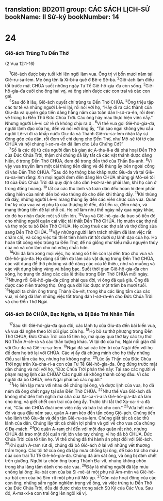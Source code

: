 translation: BD2011
group: CÁC SÁCH LỊCH-SỬ
bookName: II Sử-ký 
bookNumber: 14
-------

<div class="title"><h1>24</h1><h3>Giô-ách Trùng Tu Ðền Thờ</h3><p>(2 Vua 12:1-16)</p></div>
<span class="verse 2su_24_1"> <sup>1</sup>Giô-ách được bảy tuổi khi lên ngôi làm vua. Ông trị vì bốn mươi năm tại Giê-ru-sa-lem. Mẹ ông tên là Xi-bi-a quê ở Bê-e Sê-ba. </span>
<span class="verse 2su_24_2"><sup>2</sup>Giô-ách làm điều tốt trước mặt CHÚA suốt những ngày Tư Tế Giê-hô-gia-đa còn sống. </span>
<span class="verse 2su_24_3"><sup>3</sup>Giê-hô-gia-đa cưới cho ông hai vợ, và ông sinh được các con trai và các con gái.<br/></span>
<span class="verse 2su_24_4"> <sup>4</sup>Sau đó ít lâu, Giô-ách quyết chí trùng tu Ðền Thờ CHÚA. </span>
<span class="verse 2su_24_5"><sup>5</sup>Ông triệu tập các tư tế và những người Lê-vi lại, rồi nói với họ, “Hãy đi ra các thành của Giu-đa và quyên góp tiền dâng hằng năm của toàn dân I-sơ-ra-ên, rồi đem về trùng tu Ðền Thờ Ðức Chúa Trời. Các ông hãy mau thực hiện việc nầy.” Nhưng người Lê-vi cứ rề rà không chịu ra đi. </span>
<span class="verse 2su_24_6"><sup>6</sup>Vì thế vua gọi Giê-hô-gia-đa, người lãnh đạo của họ, đến và nói với ông ấy, “Tại sao ngài không yêu cầu người Lê-vi đi ra khắp nước Giu-đa và Thành Giê-ru-sa-lem nhận lấy sự đóng góp của dân, rồi đem về chi dụng cho Ðền Thờ, như Mô-sê tôi tớ của CHÚA và hội chúng I-sơ-ra-ên đã làm cho Lều Chứng Cớ?”<br/></span>
<span class="verse 2su_24_7"> <sup>7</sup>Số là các đệ tử của người đàn bà gian ác A-tha-li-a đã phá hoại Ðền Thờ của Ðức Chúa Trời, thậm chí chúng đã lấy tất cả các vật thánh được dâng hiến, ở trong Ðền Thờ CHÚA, đem để trong đền thờ của Thần Ba-anh. </span>
<span class="verse 2su_24_8"><sup>8</sup>Vì vậy vua truyền làm một cái thùng tiền dâng và để thùng ấy bên ngoài cổng đi vào Ðền Thờ CHÚA. </span>
<span class="verse 2su_24_9"><sup>9</sup>Sau đó họ thông báo khắp nước Giu-đa và tại Giê-ru-sa-lem rằng: Xin mọi người đem đến dâng lên CHÚA những gì Mô-sê tôi tớ của Ðức Chúa Trời đã quy định cho dân I-sơ-ra-ên phải làm, khi họ còn ở trong đồng hoang. </span>
<span class="verse 2su_24_10"><sup>10</sup>Tất cả các thủ lãnh và toàn dân đều hoan hỉ đem phần dâng hiến của mình đến bỏ vào thùng đó cho đến khi thùng đầy. </span>
<span class="verse 2su_24_11"><sup>11</sup>Khi thùng đã đầy, những người Lê-vi mang thùng ấy đến các viên chức của vua. Quan thư ký của vua và vị phụ tá của thượng tế đến, đổ tiền ra, đếm nhận, và mang thùng tiền để lại chỗ cũ. Họ cứ làm như thế ngày nầy qua ngày khác, do đó họ nhận được một số tiền lớn. </span>
<span class="verse 2su_24_12"><sup>12</sup>Vua và Giê-hô-gia-đa trao số tiền đó cho những người quản cai việc tái thiết Ðền Thờ CHÚA. Họ mướn các thợ nề và thợ mộc tu bổ Ðền Thờ CHÚA. Họ cũng thuê các thợ sắt và thợ đồng sửa sang Ðền Thờ CHÚA. </span>
<span class="verse 2su_24_13"><sup>13</sup>Vậy những người lãnh trách nhiệm đã làm việc rất chăm chỉ, và công việc tái thiết tiến hành rất tốt dưới sự lãnh đạo của họ. Họ hoàn tất công việc trùng tu Ðền Thờ, để nó giống như kiểu mẫu nguyên thủy của nó và còn làm cho nó vững chắc hơn.<br/></span>
<span class="verse 2su_24_14"> <sup>14</sup>Khi đã làm xong mọi việc, họ mang số tiền còn lại đến trao cho vua và Giê-hô-gia-đa. Họ dùng số tiền đó làm các vật dụng trong Ðền Thờ CHÚA, các vật dụng để thờ phượng và để dâng các của lễ thiêu, như vá muỗng và các vật dụng bằng vàng và bằng bạc. Suốt thời gian Giê-hô-gia-đa còn sống, họ trung tín dâng các của lễ thiêu trong Ðền Thờ CHÚA mỗi ngày. </span>
<span class="verse 2su_24_15"><sup>15</sup>Nhưng rồi Giê-hô-gia-đa cũng phải qua đời, vì ông đã quá già. Ông đã được cao niên trường thọ. Ông qua đời lúc được một trăm ba mươi tuổi. </span>
<span class="verse 2su_24_16"><sup>16</sup>Người ta chôn ông trong Thành Ða-vít, trong khu các lăng tẩm của các vua, vì ông đã làm những việc tốt trong dân I-sơ-ra-ên cho Ðức Chúa Trời và cho Ðền Thờ Ngài.<br/></span>
<div class="title"><h3>Giô-ách Bỏ CHÚA, Bạc Nghĩa, và Bị Báo Trả Nhãn Tiền</h3></div>
<span class="verse 2su_24_17"> <sup>17</sup>Sau khi Giê-hô-gia-đa qua đời, các lãnh tụ của Giu-đa đến bái kiến vua, và vua đã nghe theo lời xúi giục của họ. </span>
<span class="verse 2su_24_18"><sup>18</sup>Họ bỏ sự thờ phượng trong Ðền Thờ CHÚA, Ðức Chúa Trời của tổ tiên họ, mà quay qua thờ lạy các trụ thờ Nữ Thần A-sê-ra và các thần tượng khác. Vì tội đó của họ, Ngài nổi giận đối với Giu-đa và Giê-ru-sa-lem. </span>
<span class="verse 2su_24_19"><sup>19</sup>Ngài đã sai các tiên tri của Ngài đến với họ để đem họ trở lại với CHÚA. Các vị ấy đã chứng minh cho họ thấy những điều sai lầm của họ, nhưng họ không nghe. </span>
<span class="verse 2su_24_20"><sup>20</sup>Lúc ấy Thần của Ðức Chúa Trời ngự trên Xa-cha-ri-a con của Tư Tế Giê-hô-gia-đa. Ông đứng trước mặt dân chúng và nói với họ, “Ðức Chúa Trời phán thế nầy: Tại sao các người vi phạm mạng lịnh của CHÚA? Các người sẽ không thành công đâu. Vì các người đã bỏ CHÚA, nên Ngài phải bỏ các người.”<br/></span>
<span class="verse 2su_24_21"> <sup>21</sup>Họ liền lập mưu với nhau để chống lại ông, và được lịnh của vua, họ đã ném đá ông chết ngay tại sân Ðền Thờ CHÚA. </span>
<span class="verse 2su_24_22"><sup>22</sup>Như thế Vua Giô-ách đã không nhớ đến tình nghĩa mà cha của Xa-ca-ri-a là Giê-hô-gia-đa đã làm cho ông, và giết chết con trai của ông ấy. Trước khi tắt thở Xa-ca-ri-a đã nói, “Cầu xin CHÚA đoái xem việc nầy và báo trả cho con.” </span>
<span class="verse 2su_24_23"><sup>23</sup>Vừa hết năm đó và qua đầu năm sau, quân A-ram kéo đến tấn công Giô-ách. Chúng tiến vào lãnh thổ Giu-đa và đến tận Giê-ru-sa-lem. Chúng giết tất cả các thủ lãnh của dân. Chúng lấy tất cả chiến lợi phẩm và gởi về cho vua của chúng ở Ða-mách. </span>
<span class="verse 2su_24_24"><sup>24</sup>Dù quân A-ram chỉ đến với một đạo quân rất nhỏ, nhưng CHÚA đã trao một đội quân rất lớn vào tay chúng, vì họ đã bỏ CHÚA, Ðức Chúa Trời của tổ tiên họ. Vì thế chúng đã thi hành án phạt đối với Giô-ách. </span>
<span class="verse 2su_24_25"><sup>25</sup>Khi quân A-ram rút đi, chúng đã bỏ Giô-ách ở lại với những vết thương trầm trọng. Các tôi tớ của ông đã lập mưu chống lại ông, để báo trả cho máu của con trai Tư Tế Giê-hô-gia-đa. Chúng đã ám sát ông, và ông bị đâm chết trên giường. Người ta chôn ông trong Thành Ða-vít, nhưng không chôn trong khu lăng tẩm dành cho các vua. </span>
<span class="verse 2su_24_26"><sup>26</sup>Ðây là những người đã lập mưu chống lại ông: Xa-bát con của bà Si-mê-át một phụ nữ Am-môn và Giê-hô-xa-bát con của bà Sim-rít một phụ nữ Mô-áp. </span>
<span class="verse 2su_24_27"><sup>27</sup>Còn các hoạt động của các con ông, những sấm ngôn nghiêm trọng về ông, và việc trùng tu Ðền Thờ của Ðức Chúa Trời, đều đã được chép trong sách Sử Ký của Các Vua. Sau đó, A-ma-xi-a con trai ông lên ngôi kế vị.<br/></span>
